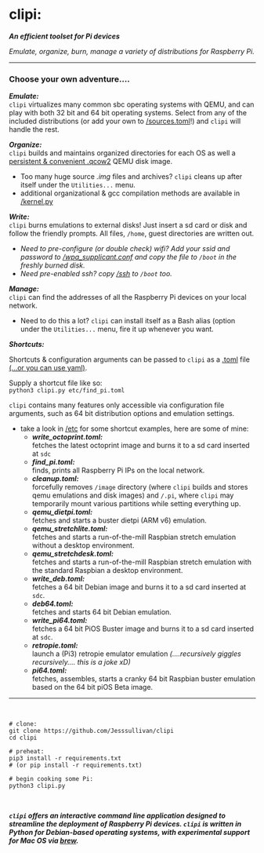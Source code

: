# clipi:


***An efficient toolset for Pi devices***

*Emulate, organize, burn, manage a variety of distributions for Raspberry Pi.*

- - -

### Choose your own adventure....


***Emulate:***    
`clipi` virtualizes many common sbc operating systems with QEMU, and can play with both 32 bit and 64 bit operating systems.  Select from any of the included distributions (or add your own to [/sources.toml](https://github.com/Jesssullivan/clipi/blob/master/etc/sources.toml)!) and `clipi` will handle the rest.   
        
***Organize:***    
`clipi` builds and maintains organized directories for each OS as well a [persistent & convenient .qcow2](https://www.qemu.org/docs/master/interop/qemu-img.html)  QEMU disk image.           
-   Too many huge source *.img* files and archives?  `clipi` cleans up after itself under the ```Utilities...``` menu.      
-   additional organizational & gcc compilation methods are available in [/kernel.py](https://github.com/Jesssullivan/clipi/tree/master/kernel.py) 
    
***Write:***    
`clipi` burns emulations to external disks!  Just insert a sd card or disk and follow the friendly prompts.  All files, `/home`, guest directories are written out.
- *Need to pre-configure (or double check) wifi?  Add your ssid and password to [/wpa_supplicant.conf](https://github.com/Jesssullivan/clipi/blob/master/wpa_supplicant.conf) and copy the file to `/boot` in the freshly burned disk.*     
- *Need pre-enabled ssh? copy [/ssh](https://github.com/Jesssullivan/clipi/blob/master/ssh) to `/boot` too.*
    
        
***Manage:***   
`clipi` can find the addresses of all the Raspberry Pi devices on your local network.       
- Need to do this a lot?  `clipi` can install itself as a Bash alias (option under the ```Utilities...``` menu, fire it up whenever you want.           

    
***Shortcuts:***      
       
Shortcuts & configuration arguments can be passed to `clipi` as a [.toml](https://github.com/toml-lang/toml) file [(...or you can use yaml)](https://yaml.org/).   
    
Supply a shortcut file like so:           
```python3 clipi.py etc/find_pi.toml```         
       
`clipi` contains many features only accessible via configuration file arguments, such as 64 bit distribution options and emulation settings.
       
- take a look in [/etc](https://github.com/Jesssullivan/clipi/tree/master/etc) for some shortcut examples, here are some of mine:
   - ***write_octoprint.toml:***            
     fetches the latest octoprint image and burns it to a sd card inserted at `sdc` 
   - ***find_pi.toml:***            
     finds, prints all Raspberry Pi IPs on the local network.       
   - ***cleanup.toml:***            
     forcefully removes `/image` directory (where `clipi` builds and stores qemu emulations and disk images) 
     and `/.pi`, where `clipi` may temporarily mount various partitions while setting everything up.
   - ***qemu_dietpi.toml:***            
     fetches and starts a buster dietpi (ARM v6) emulation.         
   - ***qemu_stretchlite.toml:***            
     fetches and starts a run-of-the-mill Raspbian stretch emulation without a desktop environment.         
   - ***qemu_stretchdesk.toml:***                            
     fetches and starts a run-of-the-mill Raspbian stretch emulation with the standard Raspbian a desktop environment. 
   - ***write_deb.toml:***            
     fetches a 64 bit Debian image and burns it to a sd card inserted at `sdc`.
   - ***deb64.toml:***            
     fetches and starts 64 bit Debian emulation.  
   - ***write_pi64.toml:***            
     fetches a 64 bit PiOS Buster image and burns it to a sd card inserted at `sdc`.
   - ***retropie.toml:***                            
     launch a (Pi3) retropie emulator emulation *(....recursively giggles recursively....  this is a joke xD)*
   - ***pi64.toml:***            
     fetches, assembles, starts a cranky 64 bit Raspbian buster emulation based on the 64 bit piOS Beta image.
     
                       
- - -    
    
<br>   
    
```shell script
# clone:
git clone https://github.com/Jesssullivan/clipi
cd clipi

# preheat:
pip3 install -r requirements.txt
# (or pip install -r requirements.txt)

# begin cooking some Pi:
python3 clipi.py
``` 
        
        
 <br>    
    
***`clipi` offers an interactive command line application designed to streamline the deployment of Raspberry Pi devices.  `clipi` is written in Python for Debian-based operating systems, with experimental support for Mac OS via [brew](https://brew.sh/).***
           
<br>    
        
